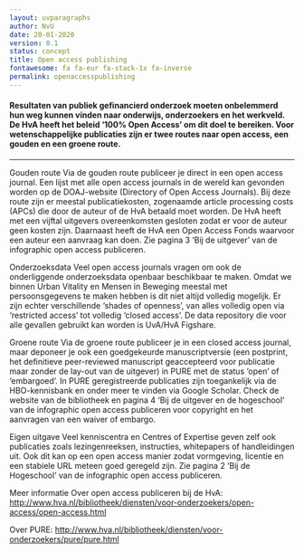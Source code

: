```yaml
---
layout: uvparagraphs
author: NvU
date: 20-01-2020
version: 0.1
status: concept
title: Open access publishing
fontawesome: fa fa-eur fa-stack-1x fa-inverse
permalink: openaccesspublishing
---
```


#### Resultaten van publiek gefinancierd onderzoek moeten onbelemmerd hun weg kunnen vinden naar onderwijs, onderzoekers en het werkveld. De HvA heeft het beleid ‘100% Open Access’ om dit doel te bereiken. Voor wetenschappelijke publicaties zijn er twee routes naar open access, een gouden en een groene route.

---


Gouden route
Via de gouden route publiceer je direct in een open access journal. Een lijst met alle open access journals in de wereld kan gevonden worden op de DOAJ-website (Directory of Open Access Journals). Bij deze route zijn er meestal publicatiekosten, zogenaamde article processing costs (APCs) die door de auteur of de HvA betaald moet worden. De HvA heeft met een vijftal uitgevers overeenkomsten gesloten zodat er voor de auteur geen kosten zijn. Daarnaast heeft de HvA een Open Access Fonds waarvoor een auteur een aanvraag kan doen. Zie pagina 3 ‘Bij de uitgever’ van de infographic open access publiceren.

Onderzoeksdata
Veel open access journals vragen om ook de onderliggende onderzoeksdata openbaar beschikbaar te maken. Omdat we binnen Urban Vitality en Mensen in Beweging meestal met persoonsgegevens te maken hebben is dit niet altijd volledig mogelijk. Er zijn echter verschillende ‘shades of openness’, van alles volledig open via ‘restricted access’ tot volledig ‘closed access’. De data repository die voor alle gevallen gebruikt kan worden is UvA/HvA Figshare.

Groene route
Via de groene route publiceer je in een closed access journal, maar deponeer je ook een goedgekeurde manuscriptversie (een postprint, het definitieve peer-reviewed manuscript geaccepteerd voor publicatie maar zonder de lay-out van de uitgever) in PURE met de status ‘open’ of ‘embargoed’. In PURE geregistreerde publicaties zijn toegankelijk via de HBO-kennisbank en onder meer te vinden via Google Scholar. Check de website van de bibliotheek en pagina 4 ‘Bij de uitgever en de hogeschool’ van de infographic open access publiceren voor copyright en het aanvragen van een waiver of embargo.

Eigen uitgave
Veel kenniscentra en Centres of Expertise geven zelf ook publicaties zoals lezingenreeksen, instructies, whitepapers of handleidingen uit. Ook dit kan op een open access manier zodat vormgeving, licentie en een stabiele URL meteen goed geregeld zijn. Zie pagina 2 ‘Bij de Hogeschool’ van de infographic open access publiceren.

Meer informatie
Over open access publiceren bij de HvA: http://www.hva.nl/bibliotheek/diensten/voor-onderzoekers/open-access/open-access.html

Over PURE: http://www.hva.nl/bibliotheek/diensten/voor-onderzoekers/pure/pure.html


